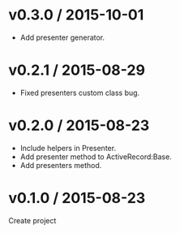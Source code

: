 # v0.3.0 / 2015-10-01

* Add presenter generator.

# v0.2.1 / 2015-08-29

* Fixed presenters custom class bug.

# v0.2.0 / 2015-08-23

* Include helpers in Presenter.
* Add presenter method to ActiveRecord:Base.
* Add presenters method.

# v0.1.0 / 2015-08-23

Create project
